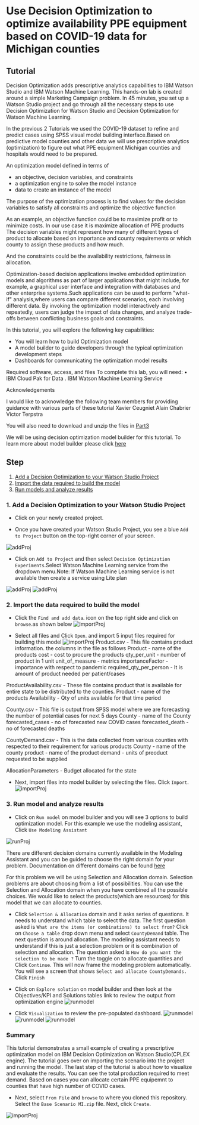 # Use Decision Optimization  to optimize availability PPE equipment based on COVID-19 data for Michigan counties

## Tutorial
Decision Optimization adds prescriptive analytics capabilities to IBM Watson Studio and IBM Watson Machine Learning. This hands-on lab is created around a simple Marketing Campaign problem. In 45 minutes, you set up a Watson Studio project and go through all the necessary steps to use Decision Optimization for Watson Studio and Decision Optimization for Watson Machine Learning.

In the previous 2 Tutorials we used the COVID-19 dataset to refine and predict cases using SPSS visual model building interface.Based on predictive model counties and other data we will use prescriptive analytics (optimization) to figure out what PPE equipment Michigan counties and hospitals would need to be prepared.

An optimization model defined in terms of
 - an objective, decision variables, and constraints
 - a optimization engine to solve the model instance
 - data to create an instance of the model

The purpose of the optimization process is to find values for the decision variables to satisfy all constraints and optimize the objective function

As an example, an objective function could be to maximize profit or to minimize costs. In our use case it is maximize allocation of PPE products
The decision variables might represent how many of different types of product to allocate based on importance and county requirements
or which county to assign these products and how much.

And the constraints could be the availability restrictions, fairness in allocation.

Optimization-based decision applications involve embedded optimization models and algorithms as part of larger applications that might include,
for example, a graphical user interface and integration with databases and other enterprise
systems.Such applications can be used to perform "what-if" analysis,where users can compare different scenarios, each involving different data.
By invoking the optimization model interactively and repeatedly, users can judge the impact of data changes, and analyze trade-offs between conflicting business goals and constraints.

In this tutorial, you will explore the following key capabilities:
 * You will learn how to build Optimization model
 * A model builder to guide developers through the typical optimization development steps
 * Dashboards for communicating the optimization model results

Required software, access, and files
To complete this lab, you will need:
• IBM Cloud Pak for Data
. IBM Watson Machine Learning Service

Acknowledgements

I would like to acknowledge the following team members for providing guidance with various parts of these tutorial
Xavier Ceugniet
Alain Chabrier
Victor Terpstra

You will also need to download and unzip the files in [Part3](https://github.com/neravdoshi/DSBlog/tree/master/Part3)

 We will be using decision optimization model builder for this tutorial. To learn more about model builder please click [here](https://www.ibm.com/support/producthub/icpdata/docs/content/SSQNUZ_current/do/DODS_Mdl_Assist/exhousebuildintro.html)


## Step

1. [Add a Decision Optimization to your Watson Studio Project](#1-Add-a-decision-optimization-to-your-watson-studio-project)
2. [Import the data required to build the model](#2-import-the-data-required-to-build-the-model)
3. [Run models and analyze results](#3-run-model-and-analyze-results)

### 1. Add a Decision Optimization to your Watson Studio Project

* Click on your newly created project.

* Once you have created your Watson Studio Project, you see a blue `Add to Project` button on the top-right corner of your screen.

![addProj](../images/Tutorial3-Step1-newDOproject.png)

* Click on `Add to Project` and then select `Decision Optimization Experiments`.Select Watson Machine Learning service from the dropdown menu.Note: If Watson Machine Learning service is not available then create a service using Lite plan

![addProj](../images/Tutorial3-Step1-DOservice.png)
![addProj](../images/addWMLservice.png)

### 2. Import the data required to build the model
* Click the `Find and add data`. icon on the top right side and click on `browse`.as shown below
![importProj](../images/Tutorial3-Step2-find-and-add-data.png)

* Select all files and  Click `Open`. and import 5 input files required for building this model
![importProj](../images/Tutorial3-Step2-importdata-files.png)
Product.csv - This file contains product information. the columns in the file as follows
Product - name of the products
cost - cost to procure the products
qty_per_unit - number of product in 1 unit
unit_of_measure - metrics
importanceFactor - importance with respect to pandemic
required_qty_per_person - It is amount of product needed per patient/cases

ProductAvailability.csv - These file contains product that is available for entire state to be distributed to the counties.
Product - name of the products
Availability - Qty of units available for that time period

County.csv - This file is output from SPSS model where we are forecasting the number of potential cases for next 5 days
County - name of the County
forecasted_cases - no of forecasted new COVID cases
forecasted_death - no of forecasted deaths

CountyDemand.csv - This is the data collected from various counties with respected to their requirement for various products
County - name of the county
product - name of the product
demand - units of preoduct requested to be supplied

AllocationParameters - Budget allocated for the state

* Next, import files into model builder by selecting the files. Click `Import`.
![importProj](../images/Tutorial3-Step2-importdataforopti.png)

### 3. Run model and analyze results
* Click on `Run model` on model builder and you will see 3 options to build optimization model. For this example we use the modeling assistant, Click `Use Modeling Assistant`

![runProj](../images/Tutorial3-Step3-runmodel.png)

There are different decision domains currently available in the Modeling Assistant and you can be guided to choose the right domain for your problem. Documentation on different domains can be found [here](https://www.ibm.com/support/producthub/icpdata/docs/content/SSQNUZ_current/do/DODS_Mdl_Assist/mdl_asst_domains.html)

For this problem we will be using Selection and Allocation domain. Selection problems are about choosing from a list of possibilities. You can use the Selection and Allocation domain when you have combined all the possible choices. We would like to select the products(which are resources) for this model that we can allocate to counties.

* Click `Selection & Allocation` domain and it asks series of questions. It needs to understand which table to select the data. The first question asked is `What are the items (or combinations) to select from?` Click on `Choose a table` drop down menu and select `CountyDemand` table. The next question is around allocation. The modeling assistant needs to understand if this is just a selection problem or it is combination of selection and allocation. The question asked is `How do you want the selection to be made ?` Turn the toggle on to allocate quantities and Click `Continue`. This will now frame the modeling problem automatically. You will see a screen that shows `Select and allocate CountyDemands.` Click `Finish`





* Click on `Explore solution` on model builder and then look at the Objectives/KPI and Solutions tables link to review the output from optimization engine
![runmodel](../images/MBExploreKPI.png)

* Click `Visualization` to review the pre-populated dashboard.
![runmodel](../images/DOvisualization.png)
![runmodel](../images/DOsolution.png)
![runmodel](../images/DOproductionchart.png)

### Summary

This tutorial demonstrates a small example of creating a prescriptive optimization model on IBM Decision Optimization on Watson Studio(CPLEX engine). The tutorial goes over on importing the scenario into the project and running the model. The last step of the tutorial is about how to visualize and evaluate the results. You can see the total production required to meet demand. Based on cases you can allocate certain PPE equipemnt to counties that have high number of COVID cases.


* Next, select `From File` and `browse` to where you cloned this repository. Select the `Base Scenario MI.zip` file. Next, click `Create`.

![importProj](../images/DOScenariofile.png)
